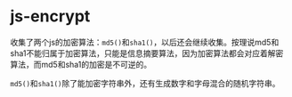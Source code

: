 # js-encrypt  
收集了两个js的加密算法：`md5()`和`sha1()`，以后还会继续收集。按理说md5和sha1不能归属于加密算法，只能是信息摘要算法，因为加密算法都会对应着解密算法，而md5和sha1的加密是不可逆的。  

`md5()`和`sha1()`除了能加密字符串外，还有生成数字和字母混合的随机字符串。
